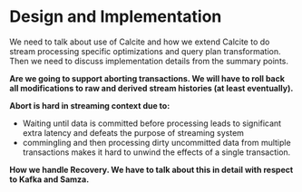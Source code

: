 # Design and Implementation

We need to talk about use of Calcite and how we extend Calcite to do stream processing specific optimizations and query plan transformation. Then we need to discuss implementation details from the summary points.

**Are we going to support aborting transactions. We will have to roll back all modifications to raw and derived stream histories (at least eventually).**

**Abort is hard in streaming context due to:**

- Waiting until data is committed before processing leads to significant extra latency and defeats the purpose of streaming system
- commingling and then processing dirty uncommitted data from multiple transactions makes it hard to unwind the effects of a single transaction.

**How we handle Recovery. We have to talk about this in detail with respect to Kafka and Samza.**

